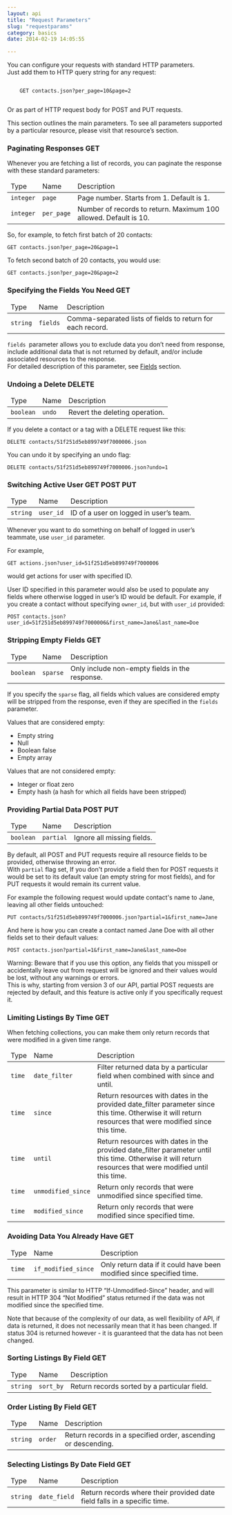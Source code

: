 ```yaml
---
layout: api
title: "Request Parameters"
slug: "requestparams"
category: basics
date: 2014-02-19 14:05:55

---
```


<p>You can configure your requests with standard HTTP parameters.<br/>Just add them to HTTP query string for any request:</p>
<p class="url">
  <code class="bluetext">
    <span class="get-text">GET</span> contacts.json?per_page=10&page=2
  </code>
</p>
<p>Or as part of HTTP request body for <span class="post-text">POST</span> and <span class="put-text">PUT</span> requests.</p>
<p>This section outlines the main parameters. To see all parameters supported by a particular resource, please visit that resource’s section.</p>

<h3 id="paginating-responses">Paginating Responses <span class="get-text indexup">GET</span></h3>
<p>Whenever you are fetching a list of records, you can paginate the response with these standard parameters:</p>
<table class="table table-striped table-bordered">
  <thead>
    <tr>
      <td>Type</td>
      <td>Name</td>
      <td>Description</td>
    </tr>
  </thead>
  <tbody>
    <tr>
      <td class="nowrap"><code class="redtext">integer</code></td>
      <td class="nowrap"><code class="bluetext">page</code></td>
      <td>Page number. Starts from 1. Default is 1.</td>
    </tr>
    <tr>
      <td><code class="redtext">integer</code></td>
      <td><code class="bluetext">per_page</code></td>
      <td>Number of records to return. Maximum 100 allowed. Default is 10.</td>
    </tr>
  </tbody>
</table>
<p>So, for example, to fetch first batch of 20 contacts:</p>
<p class="url"><code class="bluetext"><span class="get-text">GET</span> contacts.json?per_page=20&page=1</code></p>
<p>To fetch second batch of 20 contacts, you would use:</p>
<p class="url"><code class="bluetext"><span class="get-text">GET</span> contacts.json?per_page=20&page=2</code></p>

<h3 id="specifying-the-fields-you-need">Specifying the Fields You Need <span class="get-text indexup">GET</span></h3>
<table class="table table-striped table-bordered">
  <thead>
    <tr>
      <td>Type</td>
      <td>Name</td>
      <td>Description</td>
    </tr>
  </thead>
  <tbody>
    <tr>
      <td class="nowrap"><code class="redtext">string</code></td>
      <td class="nowrap"><code class="bluetext">fields</code></td>
      <td>Comma-separated lists of fields to return for each record.</td>
    </tr>
  </tbody>
</table>
<p><code class="bluetext">fields </code>parameter allows you to exclude data you don’t need from response, include additional data that is not returned by default, and/or include associated resources to the response.<br/>
  For detailed description of this parameter, see <a href="fields.html">Fields</a> section.</p>

<h3 id="undoing-delete">Undoing a Delete <span class="delete-text indexup">DELETE</span></h3>
<table class="table table-striped table-bordered">
  <thead>
    <tr>
      <td>Type</td>
      <td>Name</td>
      <td>Description</td>
    </tr>
  </thead>
  <tbody>
    <tr>
      <td class="nowrap"><code class="redtext">boolean</code></td>
      <td class="nowrap"><code class="bluetext">undo</code></td>
      <td>Revert the deleting operation.</td>
    </tr>
  </tbody>
</table>
<p>If you delete a contact or a tag with a <span class="delete-text">DELETE</span> request like this:</p>
<p class="url"><code class="bluetext"><span class="delete-text">DELETE</span> contacts/51f251d5eb899749f7000006.json</code></p>
<p>You can undo it by specifying an undo flag:</p>
<p class="url"><code class="bluetext"><span class="delete-text">DELETE</span> contacts/51f251d5eb899749f7000006.json?undo=1</code></p>

<h3 id="switching-active-user">Switching Active User <span class="get-text indexup">GET</span> <span class="post-text indexup">POST</span> <span class="put-text indexup">PUT</span></h3>
<table class="table table-striped table-bordered">
  <thead>
    <tr>
      <td>Type</td>
      <td>Name</td>
      <td>Description</td>
    </tr>
  </thead>
  <tbody>
    <tr>
      <td class="nowrap"><code class="redtext">string</code></td>
      <td class="nowrap"><code class="bluetext">user_id</code></td>
      <td>ID of a user on logged in user’s team.</td>
    </tr>
  </tbody>
</table>
<p>Whenever you want to do something on behalf of logged in user’s teammate, use <code class="bluetext">user_id</code> parameter.</p>
<p>For example,</p>
<p class="url"><code class="bluetext"><span class="get-text">GET</span> actions.json?user_id=51f251d5eb899749f7000006</code></p>
<p>would get actions for user with specified ID.</p>
<p>User ID specified in this parameter would also be used to populate any fields where otherwise logged in user’s ID would be default. For example, if you create a contact without specifying <code class="bluetext">owner_id</code>, but with <code class="bluetext">user_id</code> provided:</p>
<p class="url"><code class="bluetext"><span class="post-text">POST</span> contacts.json?user_id=51f251d5eb899749f7000006&first_name=Jane&last_name=Doe</code></p>

<h3 id="stripping-empty-fields">Stripping Empty Fields <span class="get-text indexup">GET</span></h3>
<table class="table table-striped table-bordered">
  <thead>
    <tr>
      <td>Type</td>
      <td>Name</td>
      <td>Description</td>
    </tr>
  </thead>
  <tbody>
    <tr>
      <td class="nowrap"><code class="redtext">boolean</code></td>
      <td class="nowrap"><code class="bluetext">sparse</code></td>
      <td>Only include non-empty fields in the response.</td>
    </tr>
  </tbody>
</table>
<p>If you specify the <code class="bluetext">sparse</code> flag, all fields which values are considered empty will be stripped from the response, even if they are specified in the <code class="bluetext">fields</code> parameter.</p>
<p>Values that are considered empty:</p>
<ul>
  <li>Empty string</li>
  <li>Null</li>
  <li>Boolean false</li>
  <li>Empty array</li>
</ul>
<p>Values that are <span class="italic">not</span> considered empty:</p>
<ul>
  <li>Integer or float zero</li>
  <li>Empty hash (a hash for which all fields have been stripped)</li>
</ul>

<h3 id="providing-partial-data">Providing Partial Data <span class="post-text indexup">POST</span> <span class="put-text indexup">PUT</span></h3>
<table class="table table-striped table-bordered">
  <thead>
    <tr>
      <td>Type</td>
      <td>Name</td>
      <td>Description</td>
    </tr>
  </thead>
  <tbody>
    <tr>
      <td class="nowrap"><code class="redtext">boolean</code></td>
      <td class="nowrap"><code class="bluetext">partial</code></td>
      <td>Ignore all missing fields.</td>
    </tr>
  </tbody>
</table>
<p>By default, all <span class="post-text">POST</span> and <span class="put-text">PUT</span> requests require all resource fields to be provided, otherwise throwing an error.<br/> 
With <code class="bluetext">partial</code> flag set, If you don't provide a field then for <span class="post-text">POST</span> requests it would be set to its default value (an empty string for most fields), and for <span class="put-text">PUT</span> requests it would remain its current value.</p>
<p>For example the following request would update contact's name to Jane, leaving all other fields untouched:</p>
<p class="url"><code class="bluetext"><span class="put-text">PUT</span> contacts/51f251d5eb899749f7000006.json?partial=1&first_name=Jane</code></p>
<p>And here is how you can create a contact named Jane Doe with all other fields set to their default values:</p>
<p class="url"><code class="bluetext"><span class="post-text">POST</span> contacts.json?partial=1&first_name=Jane&last_name=Doe</code></p>
<p><span class="strong">Warning:</span> Beware that if you use this option, any fields that you misspell or accidentally leave out from request will be ignored and their values would be lost, without any warnings or errors. <br/>
This is why, starting from version 3 of our API, partial <span class="post-text">POST</span> requests are rejected by default, and this feature is active only if you specifically request it.</p>

<h3 id="limiting-listings-by-time">Limiting Listings By Time <span class="get-text indexup">GET</span></h3>
<p>When fetching collections, you can make them only return records that were modified in a given time range.</p>
<table class="table table-striped table-bordered">
  <thead>
    <tr>
      <td>Type</td>
      <td>Name</td>
      <td>Description</td>
    </tr>
  </thead>
  <tbody>
    <tr>
      <td><code class="redtext">time</code></td>
      <td><code class="bluetext">date_filter</code></td>
      <td>Filter returned data by a particular field when combined with since and until.</td>
    </tr>
    <tr>
      <td><code class="redtext">time</code></td>
      <td><code class="bluetext">since</code></td>
      <td>Return resources with dates in the provided date_filter parameter since this time. Otherwise it will return resources that were modified since this time.</td>
    </tr>
    <tr>
      <td><code class="redtext">time</code></td>
      <td><code class="bluetext">until</code></td>
      <td>Return resources with dates in the provided date_filter parameter until this time. Otherwise it will return resources that were modified until this time.</td>
    </tr>
    <tr>
      <td class="nowrap"><code class="redtext">time</code></td>
      <td class="nowrap"><code class="bluetext">unmodified_since</code></td>
      <td>Return only records that were unmodified since specified time.</td>
    </tr>
    <tr>
      <td><code class="redtext">time</code></td>
      <td><code class="bluetext">modified_since</td>
      <td>Return only records that were modified since specified time.</td>
    </tr>
  </tbody>
</table>

<h3 id="avoiding-data-you-already-have">Avoiding Data You Already Have <span class="get-text indexup">GET</span></h3>
<table class="table table-striped table-bordered">
  <thead>
    <tr>
      <td>Type</td>
      <td>Name</td>
      <td>Description</td>
    </tr>
  </thead>
  <tbody>
    <tr>
      <td><code class="redtext">time</code></td>
      <td><code class="bluetext">if_modified_since</code></td>
      <td>Only return data if it <span class="italic">could</span> have been modified since specified time.</td>
    </tr>
  </tbody>
</table>
<p>This parameter is similar to HTTP “If-Unmodified-Since” header, and will result in HTTP 304 “Not Modified” status returned if the data was not modified since the specified time.</p>
<p>Note that because of the complexity of our data, as well flexibility of API, if data is returned, it does not necessarily mean that it has been changed. If status 304 is returned however - it is guaranteed that the data has <span class="italic">not</span> been changed.</p>

<h3 id="sorting-listings-by-field">Sorting Listings By Field <span class="get-text indexup">GET</span></h3>
<table class="table table-striped table-bordered">
  <thead>
    <tr>
      <td>Type</td>
      <td>Name</td>
      <td>Description</td>
    </tr>
  </thead>
  <tbody>
    <tr>
      <td><code class="redtext">string</code></td>
      <td><code class="bluetext">sort_by</code></td>
      <td>Return records sorted by a particular field.</td>
    </tr>
  </tbody>
</table>

<h3 id="order-listings-by-field">Order Listing By Field <span class="get-text indexup">GET</span></h3>
<table class="table table-striped table-bordered">
  <thead>
    <tr>
      <td>Type</td>
      <td>Name</td>
      <td>Description</td>
    </tr>
  </thead>
  <tbody>
    <tr>
      <td><code class="redtext">string</code></td>
      <td><code class="bluetext">order</code></td>
      <td>Return records in a specified order, ascending or descending.</td>
    </tr>
  </tbody>
</table>

<h3 id="selecting-listings-by-date-field">Selecting Listings By Date Field <span class="get-text indexup">GET</span></h3>
<table class="table table-striped table-bordered">
  <thead>
    <tr>
      <td>Type</td>
      <td>Name</td>
      <td>Description</td>
    </tr>
  </thead>
  <tbody>
    <tr>
      <td><code class="redtext">string</code></td>
      <td><code class="bluetext">date_field</code></td>
      <td>Return records where their provided date field falls in a specific time.</td>
    </tr>
  </tbody>
</table>